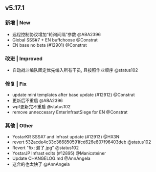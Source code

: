 ## v5.17.1

### 新增 | New

* 远程控制协议增加“轮询间隔”参数 @ABA2396
* Global SSS#7 + EN buffchoose @Constrat
* EN base no beta (#12901) @Constrat

### 改进 | Improved

* 自动战斗编队固定优先编入所有干员, 且按照作业顺序 @status102

### 修复 | Fix

* update mini templates after base update (#12912) @Constrat
* 更新后不重启 @ABA2396
* wpf更新完不重启 @status102
* remove unneccesary EnterInfrastSiege for EN @Constrat

### 其他 | Other

* YostarKR SSS#7 and Infrast update (#12913) @HX3N
* revert 532acde4c33c366850591fcd626e807f96403deb @status102
* Revert "fix: 漏了.jpg" @status102
* YostarJP Infrast edits (#12895) @Manicsteiner
* Update CHANGELOG.md @AnnAngela
* 这合的也太快了 @AnnAngela
